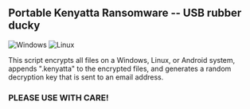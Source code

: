 ## Portable Kenyatta Ransomware -- USB rubber ducky 

![Windows](https://img.shields.io/badge/Windows-0078D6?style=for-the-badge&logo=windows&logoColor=white) ![Linux](https://img.shields.io/badge/Linux-FCC624?style=for-the-badge&logo=linux&logoColor=black)

This script encrypts all files on a Windows, Linux, or Android system, appends ".kenyatta" to the encrypted files, and generates a random decryption key that is sent to an email address.

### PLEASE USE WITH CARE!
